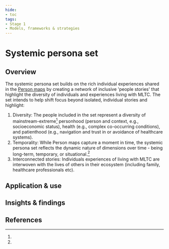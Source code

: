 ```yaml
---
hide:
- toc
tags:
- Stage 1
- Models, frameworks & strategies
---
```


# Systemic persona set

## Overview

The systemic persona set builds on the rich individual experiences shared in the [Person maps](person-maps.md) by creating a network of inclusive 'people stories' that highlight the diversity of individuals and experiences living with MLTC. The set intends to help shift focus beyond isolated, individual stories and highlight: 

1.	Diversity: The people included in the set represent a diversity of mainstream-extreme[^1] personhood (person and context, e.g., socioeconomic status), health (e.g., complex co-occurring conditions), and patienthood (e.g., navigation and trust in or avoidance of healthcare systems). 
2.	Temporality: While Person maps capture a moment in time, the systemic persona set reflects the dynamic nature of dimensions over time - being long-term, temporary, or situational.[^2]
3.	Interconnected stories: Individuals experiences of living with MLTC are interwoven with the lives of others in their ecosystem (including family, healthcare professionals etc).

## Application & use

## Insights & findings

## References 

[^1]:

[^2]:
